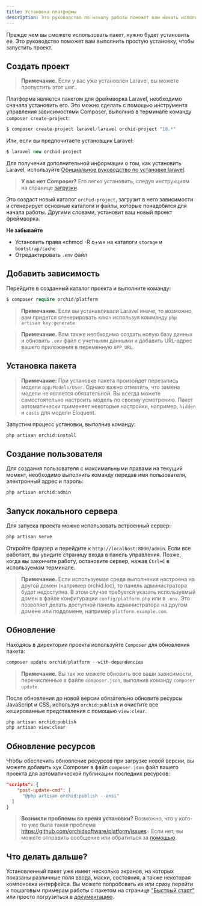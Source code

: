 ```yaml
---
title: Установка платформы
description: Это руководство по началу работы поможет вам начать использовать Orchid.
---
```



Прежде чем вы сможете использовать пакет, нужно будет установить ее. Это руководство поможет вам выполнить простую установку, чтобы запустить проект.


## Создать проект

> **Примечание.** Если у вас уже установлен ​​Laravel, вы можете пропустить этот шаг..

Платформа является пакетом для фреймворка Laravel, необходимо сначала установить его. 
Это можно сделать с помощью инструмента управления зависимостями Composer, выполнив в терминале команду `composer create-project`:

```php
$ composer create-project laravel/laravel orchid-project "10.*"
```

Или, если вы предпочитаете установщик Laravel:

```php
$ laravel new orchid-project
```


Для получения дополнительной информации о том, как установить Laravel, используйте [Официальное руководство по установке laravel](https://laravel.com/docs/installation).

> **У вас нет Composer?** Его легко установить, следуя инструкциям на странице [загрузки](https://getcomposer.org/download/).

Это создаст новый каталог `orchid-project`, загрузит в него зависимости и сгенерирует основные каталоги и файлы, которые понадобятся для начала работы. 
Другими словами, установит ваш новый проект фреймворка.

**Не забывайте**
- Установить права «chmod -R o+w» на каталоги `storage` и `bootstrap/cache`
- Отредактировать `.env` файл

## Добавить зависимость

Перейдите в созданный каталог проекта и выполните команду:
```php
$ composer require orchid/platform
```

> **Примечание.** Если вы устанавливали Laravel иначе, то возможно, вам придется сгенерировать ключ
используя комманду `php artisan key:generate`

> **Примечание.** Вам также необходимо создать новую базу данных и обновить `.env` файл с учетными данными и добавить URL-адрес вашего приложения в переменную `APP_URL`.


## Установка пакета

> **Примечание:** При установке пакета произойдет перезапись модели `app/Models/User`. Однако важно отметить, что замена модели не является обязательной. Вы всегда можете самостоятельно настроить модель по своему усмотрению. Пакет автоматически применяет некоторые настройки, например, `hidden` и `casts` для модели Eloquent.

Запустим процесс установки, выполнив команду:

```php
php artisan orchid:install
```

## Создание пользователя

Для создания пользователя с максимальными правами на текущий момент, необходимо выполнить команду передав
имя пользователя, электронный адрес и пароль:

```php
php artisan orchid:admin
```

## Запуск локального сервера

Для запуска проекта можно использовать встроенный сервер:
```php
php artisan serve
```

Откройте браузер и перейдите к `http://localhost:8000/admin`. Если все работает, вы увидите страницу входа в панель управления. Позже, когда вы закончите работу, остановите сервер, нажав `Ctrl+C` в используемом терминале.

> **Примечание.** Если используемая среда выполнения настроена на другой домен (например orchid.loc),
 то панель администратора будет недоступна. В этом случае требуется указать используемый домен в файле конфигурации `config/platform.php`
 или в `.env`. Это позволяет делать доступной панель администратора на другом домене или поддомене, например `platform.example.com`.


## Обновление

Находясь в директории проекта используйте `Composer` для обновления пакета:

```php
composer update orchid/platform --with-dependencies
```

> **Примечание.** Вы так же можете обновить все ваши зависимости, перечисленные в файле `composer.json`, выполнив команду `composer update`.

После обновления до новой версии обязательно обновите ресурсы JavaScript и CSS, используя `orchid:publish` и очистите все кешированные представления с помощью `view:clear`.
```bash
php artisan orchid:publish
php artisan view:clear
```

## Обновление ресурсов

Чтобы обеспечить обновление ресурсов при загрузке новой версии, вы можете добавить хук Composer в файл `composer.json` файл вашего проекта для автоматической публикации последних ресурсов:

```json
"scripts": {
    "post-update-cmd": [
      "@php artisan orchid:publish --ansi"
  ]
}
```

> **Возникли проблемы во время установки?** Возможно, что у кого-то уже была такая проблема https://github.com/orchidsoftware/platform/issues . Если нет, вы можете отправить сообщение или обратиться за [помощью](https://github.com/orchidsoftware/platform/issues/new).


## Что делать дальше?

Установленный пакет уже имеет несколько экранов, на которых показаны различные поля ввода, маски, состояния, а также некоторая компоновка интерфейса. Вы можете попробовать их или сразу перейти к пошаговым примерам работы с пакетом на странице ["Быстрый старт"](/ru/docs/quickstart) или просто погрузиться в [документацию](/ru/docs/screens).
